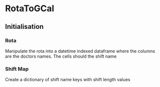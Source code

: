 # RotaToGCal

## Initialisation

### Rota
Manipulate the rota into a datetime indexed dataframe where the columns are 
the doctors names. The cells should the shift name 

### Shift Map
Create a dictionary of shift name keys with shift length values
